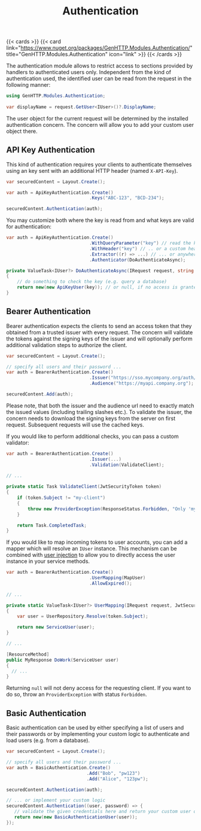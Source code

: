 ﻿---
title: Authentication
description: 'Restrict the content provided by the server to authenticated users.'
cascade:
type: docs
---

{{< cards >}}
{{< card link="https://www.nuget.org/packages/GenHTTP.Modules.Authentication/" title="GenHTTP.Modules.Authentication" icon="link" >}}
{{< /cards >}}

The authentication module allows to restrict access to sections provided 
by handlers to authenticated users only. Independent from the kind of authentication
used, the identified user can be read from the request in the following manner:

```csharp
using GenHTTP.Modules.Authentication;
                        
var displayName = request.GetUser<IUser>()?.DisplayName;
```

The user object for the current request will be determined by the installed authentication
concern. The concern will allow you to add your custom user object there.

## API Key Authentication

This kind of authentication requires your clients to authenticate themselves using an key sent
with an additional HTTP header (named `X-API-Key`). 

```csharp
var securedContent = Layout.Create();

var auth = ApiKeyAuthentication.Create()
                               .Keys("ABC-123", "BCD-234");

securedContent.Authentication(auth);
```

You may customize both where the key is read from and what keys are valid for authentication:

```csharp
var auth = ApiKeyAuthentication.Create()
                               .WithQueryParameter("key") // read the key from the query ..
                               .WithHeader("key") // .. or a custom header ...
                               .Extractor((r) => ...) // ... or anywhere else
                               .Authenticator(DoAuthenticateAsync);

private ValueTask<IUser?> DoAuthenticateAsync(IRequest request, string key)
{
    // do something to check the key (e.g. query a database)
    return new(new ApiKeyUser(key)); // or null, if no access is granted
}
```

## Bearer Authentication

Bearer authentication expects the clients to send an access token that they obtained
from a trusted issuer with every request. The concern will validate the tokens
against the signing keys of the issuer and will optionally perform additional
validation steps to authorize the client.

```csharp
var securedContent = Layout.Create();

// specify all users and their password ...
var auth = BearerAuthentication.Create()
                               .Issuer("https://sso.mycompany.org/auth/")
                               .Audience("https://myapi.company.org"); // optional

securedContent.Add(auth);
```

Please note, that both the issuer and the audience url need to exactly match the
issued values (including trailing slashes etc.). To validate the issuer, the concern
needs to download the signing keys from the server on first request. Subsequent requests
will use the cached keys.

If you would like to perform additional checks, you can pass a custom validator:

```csharp
var auth = BearerAuthentication.Create()
                               .Issuer(...)
                               .Validation(ValidateClient);
                               
// ...

private static Task ValidateClient(JwtSecurityToken token)
{
    if (token.Subject != "my-client")
    {
        throw new ProviderException(ResponseStatus.Forbidden, "Only 'my-client' is allowed to access this service");
    }

    return Task.CompletedTask;
}
```

If you would like to map incoming tokens to user accounts, you can add a mapper which will
resolve an `IUser` instance. This mechanism can be combined with [user injection](/documentation/content/concepts/definitions/#user-injection)
to allow you to directly access the user instance in your service methods.

```csharp
var auth = BearerAuthentication.Create()
                               .UserMapping(MapUser)
                               .AllowExpired();
                               
// ...

private static ValueTask<IUser?> UserMapping(IRequest request, JwtSecurityToken token)
{
    var user = UserRepository.Resolve(token.Subject);

    return new ServiceUser(user);
}

// ...

[ResourceMethod]
public MyResponse DoWork(ServiceUser user) 
{
  // ...
}
```

Returning `null` will not deny access for the requesting client. If you want to do so,
throw an `ProviderException` with status `Forbidden`.

## Basic Authentication

Basic authentication can be used by either specifying a list of users and their passwords or
by implementing your custom logic to authenticate and load users (e.g. from a database).

```csharp
var securedContent = Layout.Create();

// specify all users and their password ...
var auth = BasicAuthentication.Create()
                              .Add("Bob", "pw123")
                              .Add("Alice", "123pw");

securedContent.Authentication(auth);

// ... or implement your custom logic
securedContent.Authentication((user, password) => {
   // validate the given credentials here and return your custom user object which needs to implement IUser
   return new(new BasicAuthenticationUser(user));
});
```
